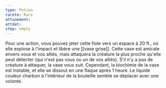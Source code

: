 ```yaml
---
type: Potion
rareté: Rare
attunement:
attdet:
step: empty
---
```

Pour une action, vous pouvez jeter cette fiole vers un espace à 20 ft., où elle explose à l'impact et libère une [[vase grise]]. Cette vase est amicale envers vous et vos alliés, mais attaquera la créature la plus proche qu'elle peut détecter (qui n'est pas vous ou un de vos alliés). S'il n'y a pas de créature à attaquer, la vase vous suit. Cependant, la biochimie de la vase est instable, et elle se dissout en une flaque après 1 heure. Le liquide couleur charbon à l'intérieur de la bouteille semble se déplacer avec une volonté.